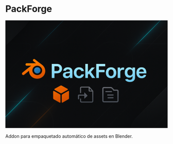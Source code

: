 # PackForge
<p align="center">
  <img src="docs/packforge_banner.png" alt="PackForge Banner" />
</p>

Addon para empaquetado automático de assets en Blender.
